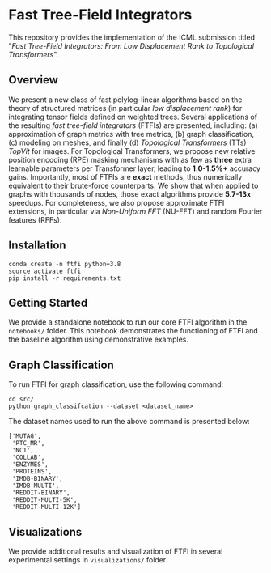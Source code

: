 # Fast Tree-Field Integrators

This repository provides the implementation of the ICML submission titled "*Fast Tree-Field Integrators:
From Low Displacement Rank to Topological Transformers*".

## Overview

We present a new class of fast polylog-linear algorithms based on the theory of structured matrices (in particular *low displacement rank*) for integrating tensor fields defined on weighted trees. Several applications of the resulting *fast tree-field integrators* (FTFIs) are presented, including: (a) approximation of graph metrics with tree metrics, (b) graph classification, (c) modeling on meshes, and finally (d) *Topological Transformers* (TTs) *TopVit* for images. For Topological Transformers, we propose  new relative position encoding (RPE) masking mechanisms with as few as **three** extra learnable parameters per Transformer layer, leading to **1.0-1.5\%+** accuracy gains. Importantly, most of FTFIs are **exact** methods, thus numerically equivalent to their brute-force counterparts. We show that when applied to graphs with thousands of nodes, those exact algorithms provide **5.7-13x** speedups. For completeness, we also propose approximate FTFI extensions, in particular via *Non-Uniform FFT* (NU-FFT) and random Fourier features (RFFs).

## Installation

```
conda create -n ftfi python=3.8
source activate ftfi
pip install -r requirements.txt
```

## Getting Started

We provide a standalone notebook to run our core FTFI algorithm in the `notebooks/` folder. This notebook demonstrates the functioning of FTFI and the baseline algorithm using demonstrative examples.  

## Graph Classification

To run FTFI for graph classification, use the following command:


```
cd src/
python graph_classifcation --dataset <dataset_name>
```

The dataset names used to run the above command is presented below:

```
['MUTAG', 
 'PTC_MR',
 'NC1',
 'COLLAB',
 'ENZYMES',
 'PROTEINS', 
 'IMDB-BINARY',
 'IMDB-MULTI',
 'REDDIT-BINARY', 
 'REDDIT-MULTI-5K', 
 'REDDIT-MULTI-12K']
```

## Visualizations

We provide additional results and visualization of FTFI in several experimental settings in `visualizations/` folder. 